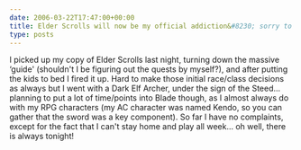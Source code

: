 ```yaml
---
date: 2006-03-22T17:47:00+00:00
title: Elder Scrolls will now be my official addiction&#8230; sorry to anyone who is waiting on work from me :)
type: posts
---
```

I picked up my copy of Elder Scrolls last night, turning down the massive &#8216;guide' (shouldn't I be figuring out the quests by myself?), and after putting the kids to bed I fired it up. Hard to make those initial race/class decisions as always but I went with a Dark Elf Archer, under the sign of the Steed... planning to put a lot of time/points into Blade though, as I almost always do with my RPG characters (my AC character was named Kendo, so you can gather that the sword was a key component). So far I have no complaints, except for the fact that I can't stay home and play all week... oh well, there is always tonight!
